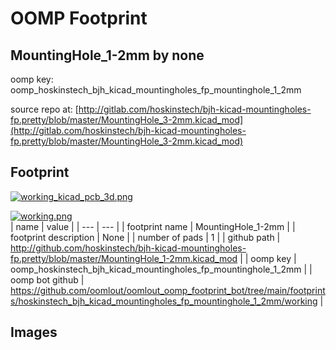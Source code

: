 # OOMP Footprint  
## MountingHole_1-2mm  by none  
  
oomp key: oomp_hoskinstech_bjh_kicad_mountingholes_fp_mountinghole_1_2mm  
  
source repo at: [http://gitlab.com/hoskinstech/bjh-kicad-mountingholes-fp.pretty/blob/master/MountingHole_3-2mm.kicad_mod](http://gitlab.com/hoskinstech/bjh-kicad-mountingholes-fp.pretty/blob/master/MountingHole_3-2mm.kicad_mod)  
## Footprint  
  
[![working_kicad_pcb_3d.png](working_kicad_pcb_3d_600.png)](working_kicad_pcb_3d.png)  
  
[![working.png](working_600.png)](working.png)  
| name | value | 
| --- | --- | 
| footprint name | MountingHole_1-2mm | 
| footprint description | None | 
| number of pads | 1 | 
| github path | http://github.com/hoskinstech/bjh-kicad-mountingholes-fp.pretty/blob/master/MountingHole_1-2mm.kicad_mod | 
| oomp key | oomp_hoskinstech_bjh_kicad_mountingholes_fp_mountinghole_1_2mm | 
| oomp bot github | https://github.com/oomlout/oomlout_oomp_footprint_bot/tree/main/footprints/hoskinstech_bjh_kicad_mountingholes_fp_mountinghole_1_2mm/working | 
## Images  
